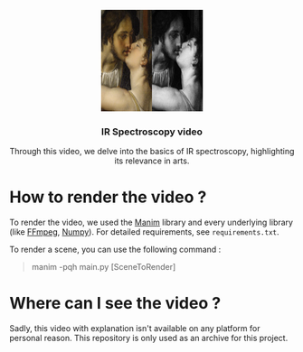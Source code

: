 <br />
<div align="center">
    <a href="https://github.com/alexandremnd/IR">
        <img src="img.png" alt="Logo" width="180" height="180">
    </a>
    <h3 align="center">IR Spectroscopy video</h3>
    <p align="center">
    Through this video, we delve into the basics of IR spectroscopy, highlighting its relevance in arts.
    </p>
</div>

# How to render the video ?

To render the video, we used the [Manim](https://www.manim.community/) library and every underlying library
(like [FFmpeg](https://www.ffmpeg.org/), [Numpy](https://www.numpy.org/)). For detailed requirements, see ``requirements.txt``.

To render a scene, you can use the following command :
> manim -pqh main.py [SceneToRender]

# Where can I see the video ?

Sadly, this video with explanation isn't available on any platform for personal reason. This repository is only used as an archive for this project.